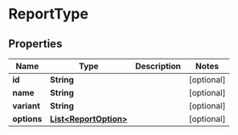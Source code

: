 
# ReportType

## Properties
Name | Type | Description | Notes
------------ | ------------- | ------------- | -------------
**id** | **String** |  |  [optional]
**name** | **String** |  |  [optional]
**variant** | **String** |  |  [optional]
**options** | [**List&lt;ReportOption&gt;**](ReportOption.md) |  |  [optional]



